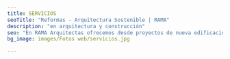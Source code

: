 ```yaml
---
title: SERVICIOS
seoTitle: "Reformas - Arquitectura Sostenible | RAMA"
description: "en arquitectura y construcción"
seo: "En RAMA Arquitectas ofrecemos desde proyectos de nueva edificación de vivienda y locales comerciales a reformas de espacios ya existentes, pasando por la rehabilitación energética de comunidades de propietarios."
bg_image: images/Fotos web/servicios.jpg

---
```

